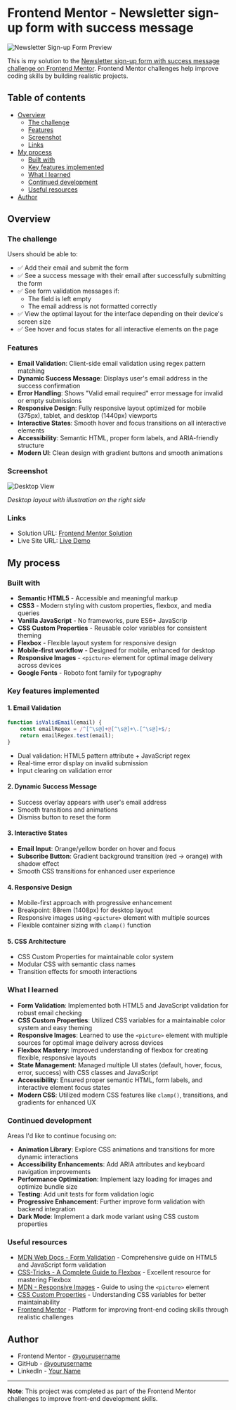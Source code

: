 # Frontend Mentor - Newsletter sign-up form with success message

![Newsletter Sign-up Form Preview](./preview.jpg)

This is my solution to the [Newsletter sign-up form with success message challenge on Frontend Mentor](https://www.frontendmentor.io/challenges/newsletter-signup-form-with-success-message-3FC1AZbNrv). Frontend Mentor challenges help improve coding skills by building realistic projects.

## Table of contents

- [Overview](#overview)
  - [The challenge](#the-challenge)
  - [Features](#features)
  - [Screenshot](#screenshot)
  - [Links](#links)
- [My process](#my-process)
  - [Built with](#built-with)
  - [Key features implemented](#key-features-implemented)
  - [What I learned](#what-i-learned)
  - [Continued development](#continued-development)
  - [Useful resources](#useful-resources)
- [Author](#author)

## Overview

### The challenge

Users should be able to:

- ✅ Add their email and submit the form
- ✅ See a success message with their email after successfully submitting the form
- ✅ See form validation messages if:
  - The field is left empty
  - The email address is not formatted correctly
- ✅ View the optimal layout for the interface depending on their device's screen size
- ✅ See hover and focus states for all interactive elements on the page

### Features

- **Email Validation**: Client-side email validation using regex pattern matching
- **Dynamic Success Message**: Displays user's email address in the success confirmation
- **Error Handling**: Shows "Valid email required" error message for invalid or empty submissions
- **Responsive Design**: Fully responsive layout optimized for mobile (375px), tablet, and desktop (1440px) viewports
- **Interactive States**: Smooth hover and focus transitions on all interactive elements
- **Accessibility**: Semantic HTML, proper form labels, and ARIA-friendly structure
- **Modern UI**: Clean design with gradient buttons and smooth animations

### Screenshot

![Desktop View](./design/desktop-design.jpg)

*Desktop layout with illustration on the right side*

### Links

- Solution URL: [Frontend Mentor Solution](https://www.frontendmentor.io/solutions/newsletter-signup-form-with-success-message-html-css-js-responsive)
- Live Site URL: [Live Demo](https://your-live-site-url.com)

## My process

### Built with

- **Semantic HTML5** - Accessible and meaningful markup
- **CSS3** - Modern styling with custom properties, flexbox, and media queries
- **Vanilla JavaScript** - No frameworks, pure ES6+ JavaScrip
- **CSS Custom Properties** - Reusable color variables for consistent theming
- **Flexbox** - Flexible layout system for responsive design
- **Mobile-first workflow** - Designed for mobile, enhanced for desktop
- **Responsive Images** - `<picture>` element for optimal image delivery across devices
- **Google Fonts** - Roboto font family for typography

### Key features implemented

#### 1. Email Validation
```javascript
function isValidEmail(email) {
    const emailRegex = /^[^\s@]+@[^\s@]+\.[^\s@]+$/;
    return emailRegex.test(email);
}
```
- Dual validation: HTML5 pattern attribute + JavaScript regex
- Real-time error display on invalid submission
- Input clearing on validation error

#### 2. Dynamic Success Message
- Success overlay appears with user's email address
- Smooth transitions and animations
- Dismiss button to reset the form

#### 3. Interactive States
- **Email Input**: Orange/yellow border on hover and focus
- **Subscribe Button**: Gradient background transition (red → orange) with shadow effect
- Smooth CSS transitions for enhanced user experience

#### 4. Responsive Design
- Mobile-first approach with progressive enhancement
- Breakpoint: 88rem (1408px) for desktop layout
- Responsive images using `<picture>` element with multiple sources
- Flexible container sizing with `clamp()` function

#### 5. CSS Architecture
- CSS Custom Properties for maintainable color system
- Modular CSS with semantic class names
- Transition effects for smooth interactions

### What I learned

- **Form Validation**: Implemented both HTML5 and JavaScript validation for robust email checking
- **CSS Custom Properties**: Utilized CSS variables for a maintainable color system and easy theming
- **Responsive Images**: Learned to use the `<picture>` element with multiple sources for optimal image delivery across devices
- **Flexbox Mastery**: Improved understanding of flexbox for creating flexible, responsive layouts
- **State Management**: Managed multiple UI states (default, hover, focus, error, success) with CSS classes and JavaScript
- **Accessibility**: Ensured proper semantic HTML, form labels, and interactive element focus states
- **Modern CSS**: Utilized modern CSS features like `clamp()`, transitions, and gradients for enhanced UX

### Continued development

Areas I'd like to continue focusing on:

- **Animation Library**: Explore CSS animations and transitions for more dynamic interactions
- **Accessibility Enhancements**: Add ARIA attributes and keyboard navigation improvements
- **Performance Optimization**: Implement lazy loading for images and optimize bundle size
- **Testing**: Add unit tests for form validation logic
- **Progressive Enhancement**: Further improve form validation with backend integration
- **Dark Mode**: Implement a dark mode variant using CSS custom properties

### Useful resources

- [MDN Web Docs - Form Validation](https://developer.mozilla.org/en-US/docs/Learn/Forms/Form_validation) - Comprehensive guide on HTML5 and JavaScript form validation
- [CSS-Tricks - A Complete Guide to Flexbox](https://css-tricks.com/snippets/css/complete-guide-flexbox/) - Excellent resource for mastering Flexbox
- [MDN - Responsive Images](https://developer.mozilla.org/en-US/docs/Learn/HTML/Multimedia_and_embedding/Responsive_images) - Guide to using the `<picture>` element
- [CSS Custom Properties](https://developer.mozilla.org/en-US/docs/Web/CSS/Using_CSS_custom_properties) - Understanding CSS variables for better maintainability
- [Frontend Mentor](https://www.frontendmentor.io/) - Platform for improving front-end coding skills through realistic challenges

## Author

- Frontend Mentor - [@yourusername](https://www.frontendmentor.io/profile/yourusername)
- GitHub - [@yourusername](https://github.com/yourusername)
- LinkedIn - [Your Name](https://www.linkedin.com/in/yourprofile)

---

**Note**: This project was completed as part of the Frontend Mentor challenges to improve front-end development skills.
